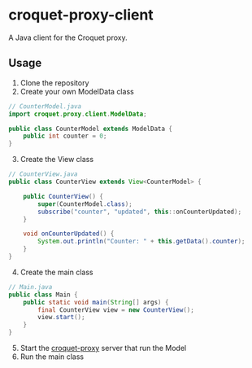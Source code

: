 # croquet-proxy-client
A Java client for the Croquet proxy.

## Usage
1. Clone the repository
2. Create your own ModelData class
```java
// CounterModel.java
import croquet.proxy.client.ModelData;

public class CounterModel extends ModelData {
    public int counter = 0;
}
```
3. Create the View class
```java
// CounterView.java
public class CounterView extends View<CounterModel> {

    public CounterView() {
        super(CounterModel.class);
        subscribe("counter", "updated", this::onCounterUpdated);
    }

    void onCounterUpdated() {
        System.out.println("Counter: " + this.getData().counter);
    }
}
```
4. Create the main class
```java
// Main.java
public class Main {
    public static void main(String[] args) {
        final CounterView view = new CounterView();
        view.start();
    }
}
```
5. Start the [croquet-proxy](https://github.com/alemazzo/croquet-proxy) server that run the Model
6. Run the main class
